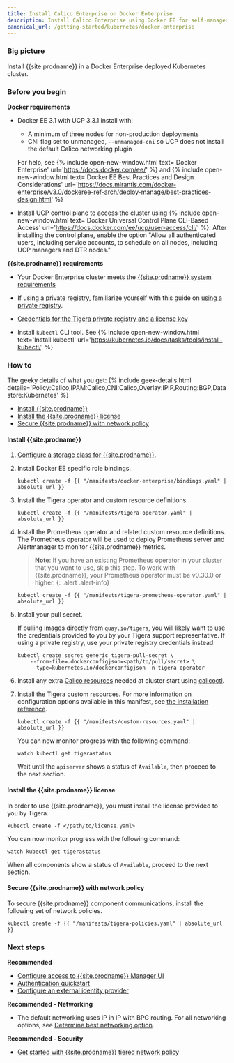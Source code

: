 ```yaml
---
title: Install Calico Enterprise on Docker Enterprise
description: Install Calico Enterprise using Docker EE for self-managed on-premises deployments.
canonical_url: /getting-started/kubernetes/docker-enterprise
---
```


### Big picture

Install {{site.prodname}} in a Docker Enterprise deployed Kubernetes cluster.

### Before you begin

**Docker requirements**

- Docker EE 3.1 with UCP 3.3.1 install with:

   - A minimum of three nodes for non-production deployments
   - CNI flag set to unmanaged, `--unmanaged-cni` so UCP does not install the default Calico networking plugin

   For help, see {% include open-new-window.html text='Docker Enterprise' url='https://docs.docker.com/ee/' %} and {% include open-new-window.html text='Docker EE Best Practices and Design Considerations' url='https://docs.mirantis.com/docker-enterprise/v3.0/dockeree-ref-arch/deploy-manage/best-practices-design.html' %}

- Install UCP control plane to access the cluster using {% include open-new-window.html text='Docker Universal Control Plane CLI-Based Access' url='https://docs.docker.com/ee/ucp/user-access/cli/' %}. After installing the control plane, enable the option "Allow all authenticated users, including service accounts, to schedule on all nodes, including UCP managers and DTR nodes."

**{{site.prodname}} requirements**

- Your Docker Enterprise cluster meets the [{{site.prodname}} system requirements]({{site.baseurl}}/getting-started/kubernetes/requirements)

- If using a private registry, familiarize yourself with this guide on [using a private registry]({{site.baseurl}}/getting-started/private-registry).

- [Credentials for the Tigera private registry and a license key]({{site.baseurl}}/getting-started/calico-enterprise)

- Install `kubectl` CLI tool. See {% include open-new-window.html text='Install kubectl' url='https://kubernetes.io/docs/tasks/tools/install-kubectl/' %}

### How to

The geeky details of what you get:
{% include geek-details.html details='Policy:Calico,IPAM:Calico,CNI:Calico,Overlay:IPIP,Routing:BGP,Datastore:Kubernetes' %}

- [Install {{site.prodname}}](#install-calico-enterprise)
- [Install the {{site.prodname}} license](#install-the-calico-enterprise-license)
- [Secure {{site.prodname}} with network policy](#secure-calico-enterprise-with-network-policy)

#### Install {{site.prodname}}

1. [Configure a storage class for {{site.prodname}}]({{site.baseurl}}/getting-started/create-storage).

1. Install Docker EE specific role bindings.

   ```
   kubectl create -f {{ "/manifests/docker-enterprise/bindings.yaml" | absolute_url }}
   ```

1. Install the Tigera operator and custom resource definitions.

   ```
   kubectl create -f {{ "/manifests/tigera-operator.yaml" | absolute_url }}
   ```

1. Install the Prometheus operator and related custom resource definitions. The Prometheus operator will be used to deploy Prometheus server and Alertmanager to monitor {{site.prodname}} metrics.

   > **Note**: If you have an existing Prometheus operator in your cluster that you want to use, skip this step. To work with {{site.prodname}}, your Prometheus operator must be v0.30.0 or higher.
   {: .alert .alert-info}

   ```
   kubectl create -f {{ "/manifests/tigera-prometheus-operator.yaml" | absolute_url }}
   ```

1. Install your pull secret.

   If pulling images directly from `quay.io/tigera`, you will likely want to use the credentials provided to you by your Tigera support representative. If using a private registry, use your private registry credentials instead.

   ```
   kubectl create secret generic tigera-pull-secret \
       --from-file=.dockerconfigjson=<path/to/pull/secret> \
       --type=kubernetes.io/dockerconfigjson -n tigera-operator
   ```

1. Install any extra [Calico resources]({{site.baseurl}}/reference/resources) needed at cluster start using [calicoctl]({{site.baseurl}}/reference/calicoctl/overview).

1. Install the Tigera custom resources. For more information on configuration options available in this manifest, see [the installation reference]({{site.baseurl}}/reference/installation/api).

   ```
   kubectl create -f {{ "/manifests/custom-resources.yaml" | absolute_url }}
   ```

   You can now monitor progress with the following command:

   ```
   watch kubectl get tigerastatus
   ```

   Wait until the `apiserver` shows a status of `Available`, then proceed to the next section.

#### Install the {{site.prodname}} license

In order to use {{site.prodname}}, you must install the license provided to you by Tigera.

```
kubectl create -f </path/to/license.yaml>
```

You can now monitor progress with the following command:

```
watch kubectl get tigerastatus
```

When all components show a status of `Available`, proceed to the next section.

#### Secure {{site.prodname}} with network policy

To secure {{site.prodname}} component communications, install the following set of network policies.

```
kubectl create -f {{ "/manifests/tigera-policies.yaml" | absolute_url }}
```

### Next steps

**Recommended**

- [Configure access to {{site.prodname}} Manager UI]({{site.baseurl}}/getting-started/cnx/access-the-manager)
- [Authentication quickstart]({{site.baseurl}}/getting-started/cnx/authentication-quickstart)
- [Configure an external identity provider]({{site.baseurl}}/getting-started/cnx/configure-identity-provider)

**Recommended - Networking**

- The default networking uses IP in IP with BPG routing. For all networking options, see [Determine best networking option]({{site.baseurl}}/networking/determine-best-networking).

**Recommended - Security**

- [Get started with {{site.prodname}} tiered network policy]({{site.baseurl}}/security/tiered-policy)

